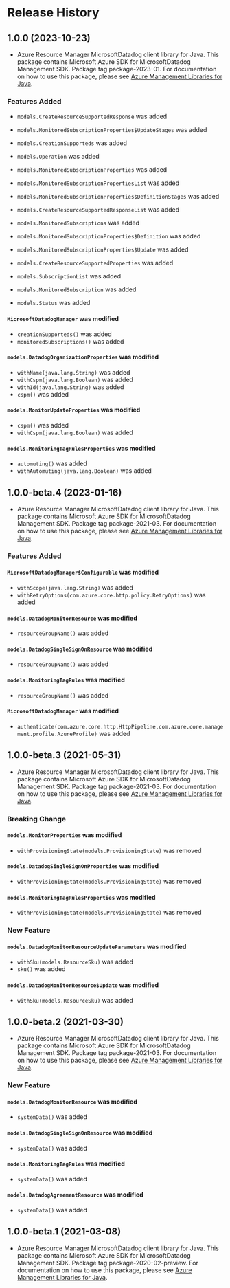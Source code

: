 # Release History

## 1.0.0 (2023-10-23)

- Azure Resource Manager MicrosoftDatadog client library for Java. This package contains Microsoft Azure SDK for MicrosoftDatadog Management SDK.  Package tag package-2023-01. For documentation on how to use this package, please see [Azure Management Libraries for Java](https://aka.ms/azsdk/java/mgmt).

### Features Added

* `models.CreateResourceSupportedResponse` was added

* `models.MonitoredSubscriptionProperties$UpdateStages` was added

* `models.CreationSupporteds` was added

* `models.Operation` was added

* `models.MonitoredSubscriptionProperties` was added

* `models.MonitoredSubscriptionPropertiesList` was added

* `models.MonitoredSubscriptionProperties$DefinitionStages` was added

* `models.CreateResourceSupportedResponseList` was added

* `models.MonitoredSubscriptions` was added

* `models.MonitoredSubscriptionProperties$Definition` was added

* `models.MonitoredSubscriptionProperties$Update` was added

* `models.CreateResourceSupportedProperties` was added

* `models.SubscriptionList` was added

* `models.MonitoredSubscription` was added

* `models.Status` was added

#### `MicrosoftDatadogManager` was modified

* `creationSupporteds()` was added
* `monitoredSubscriptions()` was added

#### `models.DatadogOrganizationProperties` was modified

* `withName(java.lang.String)` was added
* `withCspm(java.lang.Boolean)` was added
* `withId(java.lang.String)` was added
* `cspm()` was added

#### `models.MonitorUpdateProperties` was modified

* `cspm()` was added
* `withCspm(java.lang.Boolean)` was added

#### `models.MonitoringTagRulesProperties` was modified

* `automuting()` was added
* `withAutomuting(java.lang.Boolean)` was added

## 1.0.0-beta.4 (2023-01-16)

- Azure Resource Manager MicrosoftDatadog client library for Java. This package contains Microsoft Azure SDK for MicrosoftDatadog Management SDK.  Package tag package-2021-03. For documentation on how to use this package, please see [Azure Management Libraries for Java](https://aka.ms/azsdk/java/mgmt).

### Features Added

#### `MicrosoftDatadogManager$Configurable` was modified

* `withScope(java.lang.String)` was added
* `withRetryOptions(com.azure.core.http.policy.RetryOptions)` was added

#### `models.DatadogMonitorResource` was modified

* `resourceGroupName()` was added

#### `models.DatadogSingleSignOnResource` was modified

* `resourceGroupName()` was added

#### `models.MonitoringTagRules` was modified

* `resourceGroupName()` was added

#### `MicrosoftDatadogManager` was modified

* `authenticate(com.azure.core.http.HttpPipeline,com.azure.core.management.profile.AzureProfile)` was added

## 1.0.0-beta.3 (2021-05-31)

- Azure Resource Manager MicrosoftDatadog client library for Java. This package contains Microsoft Azure SDK for MicrosoftDatadog Management SDK.  Package tag package-2021-03. For documentation on how to use this package, please see [Azure Management Libraries for Java](https://aka.ms/azsdk/java/mgmt).

### Breaking Change

#### `models.MonitorProperties` was modified

* `withProvisioningState(models.ProvisioningState)` was removed

#### `models.DatadogSingleSignOnProperties` was modified

* `withProvisioningState(models.ProvisioningState)` was removed

#### `models.MonitoringTagRulesProperties` was modified

* `withProvisioningState(models.ProvisioningState)` was removed

### New Feature

#### `models.DatadogMonitorResourceUpdateParameters` was modified

* `withSku(models.ResourceSku)` was added
* `sku()` was added

#### `models.DatadogMonitorResource$Update` was modified

* `withSku(models.ResourceSku)` was added

## 1.0.0-beta.2 (2021-03-30)

- Azure Resource Manager MicrosoftDatadog client library for Java. This package contains Microsoft Azure SDK for MicrosoftDatadog Management SDK.  Package tag package-2021-03. For documentation on how to use this package, please see [Azure Management Libraries for Java](https://aka.ms/azsdk/java/mgmt).

### New Feature

#### `models.DatadogMonitorResource` was modified

* `systemData()` was added

#### `models.DatadogSingleSignOnResource` was modified

* `systemData()` was added

#### `models.MonitoringTagRules` was modified

* `systemData()` was added

#### `models.DatadogAgreementResource` was modified

* `systemData()` was added

## 1.0.0-beta.1 (2021-03-08)

- Azure Resource Manager MicrosoftDatadog client library for Java. This package contains Microsoft Azure SDK for MicrosoftDatadog Management SDK.  Package tag package-2020-02-preview. For documentation on how to use this package, please see [Azure Management Libraries for Java](https://aka.ms/azsdk/java/mgmt).

